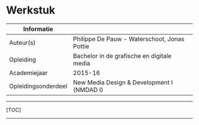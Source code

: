 ﻿Werkstuk
=======================================

|Informatie||
|----|-|
|Auteur(s)|Philippe De Pauw - Waterschoot, Jonas Pottie|
|Opleiding|Bachelor in de grafische en digitale media|
|Academiejaar|2015-16|
|Opleidingsonderdeel|New Media Design & Development I (NMDAD I)|

***

[TOC]

***

